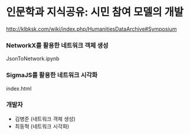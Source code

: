 # 인문학과 지식공유: 시민 참여 모델의 개발

http://klbksk.com/wiki/index.php/HumanitiesDataArchive#Symposium


### NetworkX를 활용한 네트워크 객체 생성
JsonToNetwork.ipynb

### SigmaJS를 활용한 네트워크 시각화
index.html


### 개발자
* 김병준 (네트워크 객체 생성)
* 최동혁 (네트워크 시각화)
